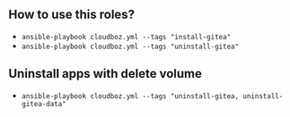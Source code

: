 ## How to use this roles?
- `ansible-playbook cloudboz.yml --tags "install-gitea"`
- `ansible-playbook cloudboz.yml --tags "uninstall-gitea"`

## Uninstall apps with delete volume
- `ansible-playbook cloudboz.yml --tags "uninstall-gitea, uninstall-gitea-data"`